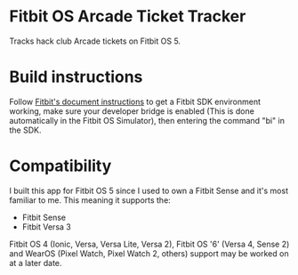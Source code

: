 # Fitbit OS Arcade Ticket Tracker
 Tracks hack club Arcade tickets on Fitbit OS 5.
 
# Build instructions
Follow [Fitbit's document instructions](https://dev.fitbit.com/getting-started/) to get a Fitbit SDK environment working, make sure your developer bridge is enabled (This is done automatically in the Fitbit OS Simulator), then entering the command "bi" in the SDK.

# Compatibility
I built this app for Fitbit OS 5 since I used to own a Fitbit Sense and it's most familiar to me. This meaning it supports the:
* Fitbit Sense
* Fitbit Versa 3

Fitbit OS 4 (Ionic, Versa, Versa Lite, Versa 2), Fitbit OS '6' (Versa 4, Sense 2) and WearOS (Pixel Watch, Pixel Watch 2, others) support may be worked on at a later date. 
